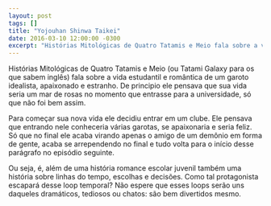 ```yaml
---
layout: post
tags: []
title: "Yojouhan Shinwa Taikei"
date: 2016-03-10 12:00:00 -0300
excerpt: "Histórias Mitológicas de Quatro Tatamis e Meio fala sobre a vida estudantil e romântica de um garoto idealista, apaixonado e estranho."
---
```


Histórias Mitológicas de Quatro Tatamis e Meio (ou Tatami Galaxy para os que sabem inglês) fala sobre a vida estudantil e romântica de um garoto idealista, apaixonado e estranho. De principio ele pensava que sua vida seria um mar de rosas no momento que entrasse para a universidade, só que não foi bem assim.

Para começar sua nova vida ele decidiu entrar em um clube. Ele pensava que entrando nele conheceria várias garotas, se apaixonaria e seria feliz. Só que no final ele acaba virando apenas o amigo de um demônio em forma de gente, acaba se arrependendo no final e tudo volta para o início desse parágrafo no episódio seguinte.

Ou seja, é, além de uma história romance escolar juvenil também uma história sobre linhas do tempo, escolhas e decisões. Como tal protagonista escapará desse loop temporal? Não espere que esses loops serão uns daqueles dramáticos, tediosos ou chatos: são bem divertidos mesmo.

